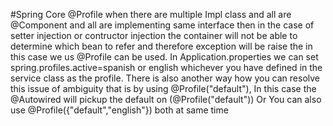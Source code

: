 #Spring Core
@Profile 
when there are multiple Impl class and all are @Component and all are implementing same interface then in the case of 
setter injection or contructor injection the container will not be able to determine which bean to refer and therefore exception will be raise the in this case we us @Profile can be used.
In Application.properties we can set spring.profiles.active=spanish or english whichever you have defined in the service class
as the profile.
There is also another way how you can resolve this issue of ambiguity that is by using @Profile("default"), In this case the @Autowired will pickup the default on (@Profile("default"))
Or You can also use  @Profile({"default","english"}) both at same time
